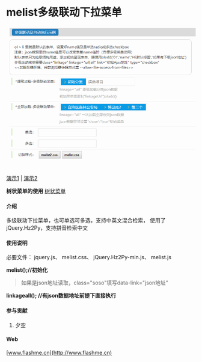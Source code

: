 # melist多级联动下拉菜单

![演示](melist多级联动下拉菜单/演示.gif)

[演示1](https://flashmecn.github.io/melist/melist%E5%A4%9A%E7%BA%A7%E8%81%94%E5%8A%A8%E4%B8%8B%E6%8B%89%E8%8F%9C%E5%8D%95/demo.html)
|
[演示2](https://flashmecn.github.io/melist/melist%E5%A4%9A%E7%BA%A7%E8%81%94%E5%8A%A8%E4%B8%8B%E6%8B%89%E8%8F%9C%E5%8D%95/demo2.html)

**树状菜单的使用** 
[树状菜单](https://flashmecn.github.io/melist/melist%E5%A4%9A%E7%BA%A7%E8%81%94%E5%8A%A8%E4%B8%8B%E6%8B%89%E8%8F%9C%E5%8D%95/tree.html)

#### 介绍
多级联动下拉菜单，也可单选可多选，支持中英文混合检索，
使用了jQuery.Hz2Py，支持拼音检索中文




#### 使用说明

必要文件：
jquery.js、
melist.css、
jQuery.Hz2Py-min.js、
melist.js


 **melist();//初始化** 
> 如果是json地址读取，class="soso"填写data-link="json地址"

 **linkageall(); //有json数据地址前提下直接执行** 


#### 参与贡献

1. 夕空


#### Web
[www.flashme.cn](http://www.flashme.cn)
